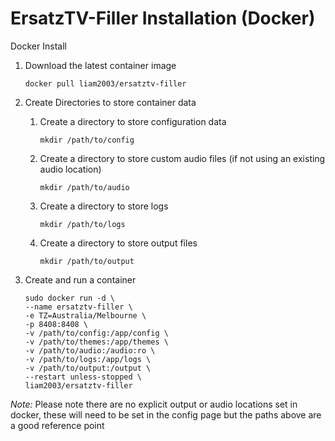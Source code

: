 # ErsatzTV-Filler Installation (Docker)

Docker Install

1. Download the latest container image

    ```
    docker pull liam2003/ersatztv-filler
    ```

2. Create Directories to store container data

    1. Create a directory to store configuration data

        ```
        mkdir /path/to/config
        ```

    2. Create a directory to store custom audio files (if not using an existing audio location)

        ```
        mkdir /path/to/audio
        ```

    3. Create a directory to store logs

        ```
        mkdir /path/to/logs
        ```

    4. Create a directory to store output files

        ```
        mkdir /path/to/output
        ```

3. Create and run a container

    ```
    sudo docker run -d \
    --name ersatztv-filler \
    -e TZ=Australia/Melbourne \
    -p 8408:8408 \
    -v /path/to/config:/app/config \
    -v /path/to/themes:/app/themes \
    -v /path/to/audio:/audio:ro \
    -v /path/to/logs:/app/logs \
    -v /path/to/output:/output \
    --restart unless-stopped \
    liam2003/ersatztv-filler
    ```

*Note:* Please note there are no explicit output or audio locations set in docker, these will need to be set in the config page but the paths above are a good reference point
